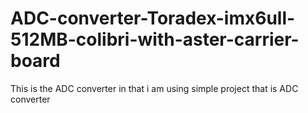 # ADC-converter-Toradex-imx6ull-512MB-colibri-with-aster-carrier-board
This is the ADC converter in that i am using simple project that is ADC converter 

